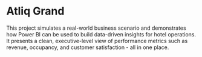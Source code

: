 # Atliq Grand
This project simulates a real-world business scenario and demonstrates how Power BI can be used to build data-driven insights for hotel operations.   It presents a clean, executive-level view of performance metrics such as revenue, occupancy, and customer satisfaction - all in one place.
